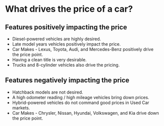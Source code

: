 # What drives the price of a car?

## Features positively impacting the price

- Diesel-powered vehicles are highly desired.
- Late model years vehicles positively impact the price.
- Car Makes - Lexus, Toyota, Audi, and Mercedes-Benz positively drive the price point.
- Having a clean title is very desirable.
- Trucks and 8-cylinder vehicles also drive the pricing.

## Features negatively impacting the price

- Hatchback models are not desired.
- A high odometer reading / high mileage vehicles bring down prices.
- Hybrid-powered vehicles do not command good prices in Used Car markets. 
- Car Makes - Chrysler, Nissan, Hyundai, Volkswagen, and Kia drive down the price point.
